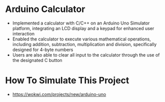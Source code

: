 # Arduino Calculator

- Implemented a calculator with C/C++ on an Arduino Uno Simulator platform, integrating an LCD display and a keypad for enhanced user interaction
- Enabled the calculator to execute various mathematical operations, including addition, subtraction, multiplication and division, specifically designed for 4-byte numbers
- Users are also able to clear all input to the calculator through the use of the designated C button


# How To Simulate This Project

- https://wokwi.com/projects/new/arduino-uno

